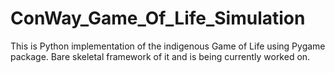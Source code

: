 # ConWay_Game_Of_Life_Simulation

This is Python implementation of the indigenous Game of Life using Pygame package. Bare skeletal framework of it and is being currently worked on.
